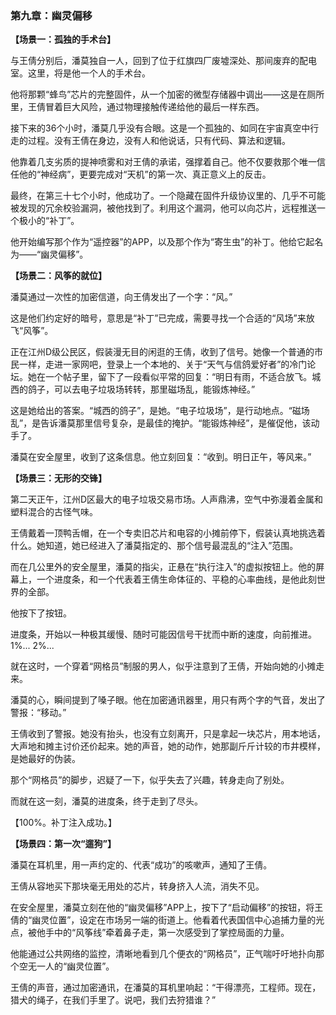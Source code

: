 ### **第九章：幽灵偏移**

**【场景一：孤独的手术台】**

与王倩分别后，潘莫独自一人，回到了位于红旗四厂废墟深处、那间废弃的配电室。这里，将是他一个人的手术台。

他将那颗“蜂鸟”芯片的完整固件，从一个加密的微型存储器中调出——这是在厕所里，王倩冒着巨大风险，通过物理接触传递给他的最后一样东西。

接下来的36个小时，潘莫几乎没有合眼。这是一个孤独的、如同在宇宙真空中行走的过程。没有王倩在身边，没有人和他说话，只有代码、算法和逻辑。

他靠着几支劣质的提神喷雾和对王倩的承诺，强撑着自己。他不仅要救那个唯一信任他的“神经病”，更要完成对“天机”的第一次、真正意义上的反击。

最终，在第三十七个小时，他成功了。一个隐藏在固件升级协议里的、几乎不可能被发现的冗余校验漏洞，被他找到了。利用这个漏洞，他可以向芯片，远程推送一个极小的“补丁”。

他开始编写那个作为“遥控器”的APP，以及那个作为“寄生虫”的补丁。他给它起名为——“幽灵偏移”。

**【场景二：风筝的就位】**

潘莫通过一次性的加密信道，向王倩发出了一个字：“风。”

这是他们约定好的暗号，意思是“补丁”已完成，需要寻找一个合适的“风场”来放飞“风筝”。

正在江州D级公民区，假装漫无目的闲逛的王倩，收到了信号。她像一个普通的市民一样，走进一家网吧，登录上一个本地的、关于“天气与信鸽爱好者”的冷门论坛。她在一个帖子里，留下了一段看似平常的回复：“明日有雨，不适合放飞。城西的鸽子，可以去电子垃圾场转转，那里磁场乱，能锻炼神经。”

这是她给出的答案。“城西的鸽子”，是她。“电子垃圾场”，是行动地点。“磁场乱”，是告诉潘莫那里信号复杂，是最佳的掩护。“能锻炼神经”，是催促他，该动手了。

潘莫在安全屋里，收到了这条信息。他立刻回复：“收到。明日正午，等风来。”

**【场景三：无形的交锋】**

第二天正午，江州D区最大的电子垃圾交易市场。人声鼎沸，空气中弥漫着金属和塑料混合的古怪气味。

王倩戴着一顶鸭舌帽，在一个专卖旧芯片和电容的小摊前停下，假装认真地挑选着什么。她知道，她已经进入了潘莫指定的、那个信号最混乱的“注入”范围。

而在几公里外的安全屋里，潘莫的指尖，正悬在“执行注入”的虚拟按钮上。他的屏幕上，一个进度条，和一个代表着王倩生命体征的、平稳的心率曲线，是他此刻世界的全部。

他按下了按钮。

进度条，开始以一种极其缓慢、随时可能因信号干扰而中断的速度，向前推进。1%... 2%...

就在这时，一个穿着“网格员”制服的男人，似乎注意到了王倩，开始向她的小摊走来。

潘莫的心，瞬间提到了嗓子眼。他在加密通讯器里，用只有两个字的气音，发出了警报：“移动。”

王倩收到了警报。她没有抬头，也没有立刻离开，只是拿起一块芯片，用本地话，大声地和摊主讨价还价起来。她的声音，她的动作，她那副斤斤计较的市井模样，是她最好的伪装。

那个“网格员”的脚步，迟疑了一下，似乎失去了兴趣，转身走向了别处。

而就在这一刻，潘莫的进度条，终于走到了尽头。

【100%。补丁注入成功。】

**【场景四：第一次“遛狗”】**

潘莫在耳机里，用一声约定的、代表“成功”的咳嗽声，通知了王倩。

王倩从容地买下那块毫无用处的芯片，转身挤入人流，消失不见。

在安全屋里，潘莫立刻在他的“幽灵偏移”APP上，按下了“启动偏移”的按钮，将王倩的“幽灵位置”，设定在市场另一端的街道上。他看着代表国信中心追捕力量的光点，被他手中的“风筝线”牵着鼻子走，第一次感受到了掌控局面的力量。

他能通过公共网络的监控，清晰地看到几个便衣的“网格员”，正气喘吁吁地扑向那个空无一人的“幽灵位置”。

王倩的声音，通过加密通讯，在潘莫的耳机里响起：“干得漂亮，工程师。现在，猎犬的绳子，在我们手里了。说吧，我们去狩猎谁？”